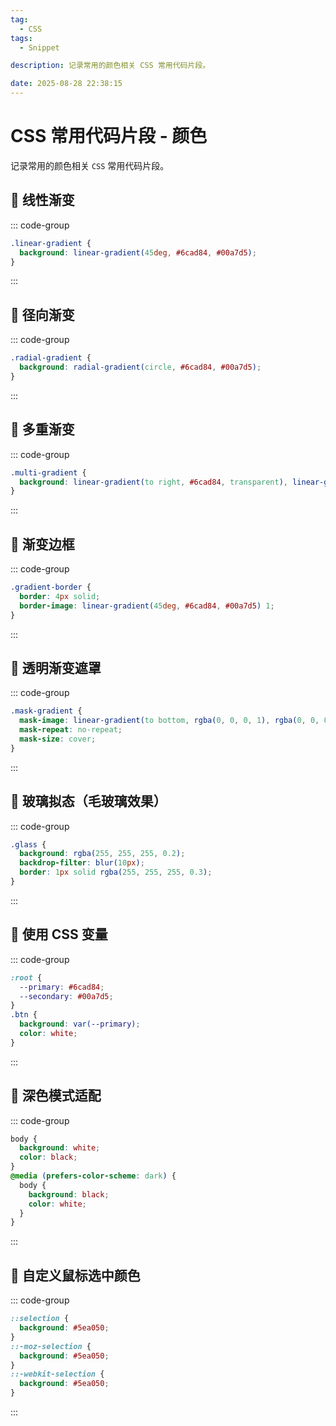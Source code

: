 ```yaml
---
tag:
  - CSS
tags:
  - Snippet

description: 记录常用的颜色相关 CSS 常用代码片段。

date: 2025-08-28 22:38:15
---
```


# CSS 常用代码片段 - 颜色

记录常用的颜色相关 `CSS` 常用代码片段。

## 🍃 线性渐变

::: code-group

```css [] {}
.linear-gradient {
  background: linear-gradient(45deg, #6cad84, #00a7d5);
}
```

:::

## 🍃 径向渐变

::: code-group

```css [] {}
.radial-gradient {
  background: radial-gradient(circle, #6cad84, #00a7d5);
}
```

:::

## 🍃 多重渐变

::: code-group

```css [] {}
.multi-gradient {
  background: linear-gradient(to right, #6cad84, transparent), linear-gradient(to bottom, #00a7d5, transparent);
}
```

:::

## 🍃 渐变边框

::: code-group

```css [] {}
.gradient-border {
  border: 4px solid;
  border-image: linear-gradient(45deg, #6cad84, #00a7d5) 1;
}
```

:::

## 🍃 透明渐变遮罩

::: code-group

```css [] {}
.mask-gradient {
  mask-image: linear-gradient(to bottom, rgba(0, 0, 0, 1), rgba(0, 0, 0, 0));
  mask-repeat: no-repeat;
  mask-size: cover;
}
```

:::

## 🍃 玻璃拟态（毛玻璃效果）

::: code-group

```css [] {}
.glass {
  background: rgba(255, 255, 255, 0.2);
  backdrop-filter: blur(10px);
  border: 1px solid rgba(255, 255, 255, 0.3);
}
```

:::

## 🍃 使用 CSS 变量

::: code-group

```css [] {}
:root {
  --primary: #6cad84;
  --secondary: #00a7d5;
}
.btn {
  background: var(--primary);
  color: white;
}
```

:::

## 🍃 深色模式适配

::: code-group

```css [] {}
body {
  background: white;
  color: black;
}
@media (prefers-color-scheme: dark) {
  body {
    background: black;
    color: white;
  }
}
```

:::

## 🍃 自定义鼠标选中颜色

::: code-group

```css
::selection {
  background: #5ea050;
}
::-moz-selection {
  background: #5ea050;
}
::-webkit-selection {
  background: #5ea050;
}
```

:::
